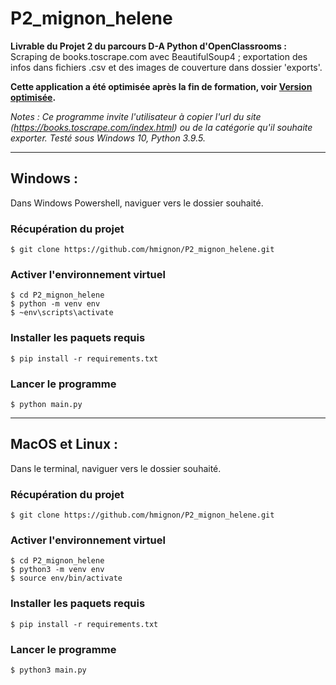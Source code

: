 # P2_mignon_helene
**Livrable du Projet 2 du parcours D-A Python d'OpenClassrooms :**
Scraping de books.toscrape.com avec BeautifulSoup4 ; exportation des infos dans fichiers .csv et des images de couverture dans dossier 'exports'.

**Cette application a été optimisée après la fin de formation, voir [Version optimisée](https://github.com/hmignon/P2_mignon_helene/tree/post_course_optimisation).**

_Notes : Ce programme invite l'utilisateur à copier l'url du site (https://books.toscrape.com/index.html) ou de la catégorie qu'il souhaite exporter. Testé sous Windows 10, Python 3.9.5._

----------------------------------------------
## Windows :
Dans Windows Powershell, naviguer vers le dossier souhaité.
### Récupération du projet

    $ git clone https://github.com/hmignon/P2_mignon_helene.git

### Activer l'environnement virtuel
    $ cd P2_mignon_helene 
    $ python -m venv env 
    $ ~env\scripts\activate
    
### Installer les paquets requis
    $ pip install -r requirements.txt

### Lancer le programme
    $ python main.py
    
----------------------------------------------
## MacOS et Linux :
Dans le terminal, naviguer vers le dossier souhaité.
### Récupération du projet

    $ git clone https://github.com/hmignon/P2_mignon_helene.git

### Activer l'environnement virtuel
    $ cd P2_mignon_helene 
    $ python3 -m venv env 
    $ source env/bin/activate
    
### Installer les paquets requis
    $ pip install -r requirements.txt

### Lancer le programme
    $ python3 main.py
